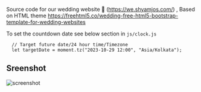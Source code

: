 Source code for our wedding website 👫 (https://we.shyamjos.com/) , Based on HTML theme https://freehtml5.co/wedding-free-html5-bootstrap-template-for-wedding-websites

To set the countdown date see below section in `js/clock.js`

````
  // Target future date/24 hour time/Timezone
  let targetDate = moment.tz("2023-10-29 12:00", "Asia/Kolkata");
````

## Sreenshot
<!-- ![screenshot](https://repository-images.githubusercontent.com/698651028/d9cbed4d-10e2-44bd-bca8-e26a251ff182) -->

![screenshot](https://github.com/duyng219/wedding-website/issues/1#issue-2890053093)